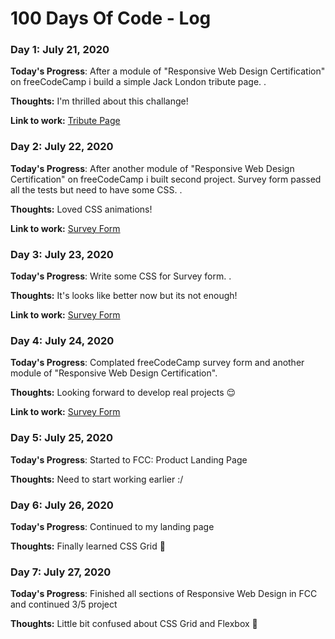 # 100 Days Of Code - Log

### Day 1: July 21, 2020

**Today's Progress**: After a module of "Responsive Web Design Certification" on 
freeCodeCamp i build a simple Jack London tribute page. 
.

**Thoughts:** I'm thrilled about this challange!

**Link to work:** [Tribute Page](https://codepen.io/metinogurlu/pen/pogqGON)

### Day 2: July 22, 2020

**Today's Progress**: After another module of "Responsive Web Design Certification" on freeCodeCamp i built second project. Survey form passed all the tests but need to have some CSS. 
.

**Thoughts:** Loved CSS animations!

**Link to work:** [Survey Form](https://codepen.io/metinogurlu/pen/KKVJmYg)

### Day 3: July 23, 2020

**Today's Progress**: Write some CSS for Survey form.
.

**Thoughts:** It's looks like better now but its not enough!

**Link to work:** [Survey Form](https://codepen.io/metinogurlu/pen/KKVJmYg)

### Day 4: July 24, 2020

**Today's Progress**: Complated freeCodeCamp survey form and another module of "Responsive Web Design Certification".

**Thoughts:** Looking forward to develop real projects 😌

**Link to work:** [Survey Form](https://codepen.io/metinogurlu/pen/KKVJmYg)

### Day 5: July 25, 2020

**Today's Progress**: Started to FCC: Product Landing Page

**Thoughts:** Need to start working earlier :/

### Day 6: July 26, 2020

**Today's Progress**: Continued to my landing page

**Thoughts:** Finally learned CSS Grid 🤟

### Day 7: July 27, 2020

**Today's Progress**: Finished all sections of Responsive Web Design in FCC and continued 3/5 project

**Thoughts:** Little bit confused about CSS Grid and Flexbox 🤟

 